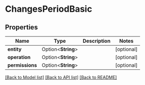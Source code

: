# ChangesPeriodBasic

## Properties

Name | Type | Description | Notes
------------ | ------------- | ------------- | -------------
**entity** | Option<**String**> |  | [optional]
**operation** | Option<**String**> |  | [optional]
**permissions** | Option<**String**> |  | [optional]

[[Back to Model list]](./README.md#documentation-for-models) [[Back to API list]](./README.md#documentation-for-api-endpoints) [[Back to README]](../README.md)
